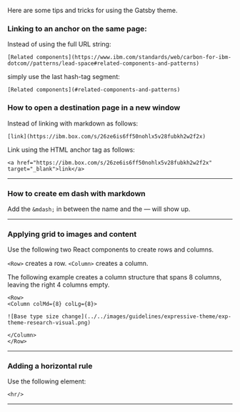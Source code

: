 
<!-- toc start --><!-- toc end -->

Here are some tips and tricks for using the Gatsby theme.

### Linking to an anchor on the same page:

Instead of using the full URL string:

`[Related components](https://www.ibm.com/standards/web/carbon-for-ibm-dotcom//patterns/lead-space#related-components-and-patterns)`

simply use the last hash-tag segment:

`[Related components](#related-components-and-patterns)`

### How to open a destination page in a new window

Instead of linking with markdown as follows:

```[link](https://ibm.box.com/s/26ze6is6ff50nohlx5v28fubkh2w2f2x)```

Link using the HTML anchor tag as follows:

```<a href="https://ibm.box.com/s/26ze6is6ff50nohlx5v28fubkh2w2f2x" target="_blank">link</a>```

<hr>

### How to create em dash with markdown

Add the `&mdash;` in between the name and the &mdash; will show up.

<hr>

### Applying grid to images and content
Use the following two React components to create rows and columns.

`<Row>` creates a row.
`<Column>` creates a column.

The following example creates a column structure that spans 8 columns, leaving the right 4 columns empty.

```
<Row>
<Column colMd={8} colLg={8}>

![Base type size change](../../images/guidelines/expressive-theme/exp-theme-research-visual.png)

</Column>
</Row>
```

<hr>

### Adding a horizontal rule

Use the following element:

`<hr/>`

---

<!-- backlinks start open="true" --><!-- backlinks end -->